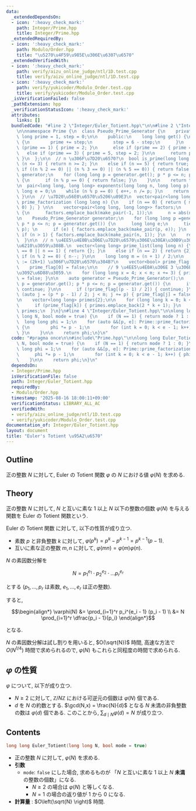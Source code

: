 ```yaml
---
data:
  _extendedDependsOn:
  - icon: ':heavy_check_mark:'
    path: Integer/Prime.hpp
    title: Integer/Prime.hpp
  _extendedRequiredBy:
  - icon: ':heavy_check_mark:'
    path: Modulo/Order.hpp
    title: "\u5270\u4F59\u985E\u306E\u6307\u6570"
  _extendedVerifiedWith:
  - icon: ':heavy_check_mark:'
    path: verify/aizu_online_judge/ntl/1D.test.cpp
    title: verify/aizu_online_judge/ntl/1D.test.cpp
  - icon: ':heavy_check_mark:'
    path: verify/yukicoder/Modulo_Order.test.cpp
    title: verify/yukicoder/Modulo_Order.test.cpp
  _isVerificationFailed: false
  _pathExtension: hpp
  _verificationStatusIcon: ':heavy_check_mark:'
  attributes:
    links: []
  bundledCode: "#line 2 \"Integer/Euler_Totient.hpp\"\n\n#line 2 \"Integer/Prime.hpp\"\
    \n\nnamespace Prime {\n  class Pseudo_Prime_Generator {\n    private:\n    long\
    \ long prime = 1, step = 0;\n\n    public:\n    long long get() {\n      if (step)\
    \ {\n        prime += step;\n        step = 6 - step;\n      }\n      else if\
    \ (prime == 1) { prime = 2; }\n      else if (prime == 2) { prime = 3; }\n   \
    \   else if (prime == 3) { prime = 5, step = 2; }\n\n      return prime;\n   \
    \ }\n  };\n\n  // n \u306F\u7D20\u6570?\n  bool is_prime(long long n) {\n    if\
    \ (n <= 3) { return n >= 2; }\n    else if (n == 5) { return true; }\n    else\
    \ if ((n % 2 == 0) || (n % 3 == 0) || (n % 5 == 0)) { return false; }\n\n    Pseudo_Prime_Generator\
    \ generator;\n    for (long long p = generator.get(); p * p <= n; p = generator.get())\
    \ {\n      if (n % p == 0) { return false; }\n    }\n\n    return true;\n  }\n\
    \n  pair<long long, long long> exponents(long long n, long long p) {\n    long\
    \ long e = 0;\n    while (n % p == 0) { e++, n /= p; }\n    return {e, n};\n \
    \ }\n\n  // \u7D20\u56E0\u6570\u5206\u89E3\n  vector<pair<long long, long long>>\
    \ prime_factorization (long long n) {\n    if (n == 0) { return { make_pair(0,\
    \ 0) }; } \n\n    vector<pair<long long, long long>> factors;\n    if (n < 0)\
    \ {\n      factors.emplace_back(make_pair(-1, 1));\n      n = abs(n);\n    }\n\
    \n    Pseudo_Prime_Generator generator;\n    for (long long p =generator.get();\
    \ p * p <= n; p = generator.get()) {\n      long long e;\n      tie(e, n) = exponents(n,\
    \ p); \n      if (e) { factors.emplace_back(make_pair(p, e)); }\n    }\n\n   \
    \ if (n > 1) { factors.emplace_back(make_pair(n, 1)); }\n  \n    return factors;\n\
    \  }\n\n  // n \u4EE5\u4E0B\u306E\u7D20\u6570\u306E\u30EA\u30B9\u30C8\u3092\u4F5C\
    \u6210\u3059\u308B.\n  vector<long long> prime_list(long long n) {\n    if (n\
    \ == 0 || n == 1) { return {}; }\n    else if (n == 2) { return {2}; }\n\n   \
    \ if (n % 2 == 0) { n--; }\n\n    long long m = (n + 1) / 2;\n\n    // prime_flag[k]\
    \ := (2k+1) \u306F\u7D20\u6570\u304B?\n    vector<bool> prime_flag(m, true);\n\
    \    prime_flag[0] = false;\n\n    // 9 \u4EE5\u4E0A\u306E 3 \u306E\u500D\u6570\
    \u3092\u6D88\u3059.\n    for (long long x = 4; x < m; x += 3) { prime_flag[x]\
    \ = false; }\n\n    auto generator = Pseudo_Prime_Generator();\n    for (auto\
    \ p = generator.get(); p * p <= n; p = generator.get()) {\n      if (p <= 3) {\
    \ continue; }\n\n      if (!prime_flag[(p - 1) / 2]) { continue; }\n\n      for\
    \ (auto j = (p * p - 1) / 2; j < m; j += p) { prime_flag[j] = false; }\n    }\n\
    \n    vector<long long> primes{2};\n\n    for (long long k = 0; k < m; k++) {\n\
    \      if (prime_flag[k]) { primes.emplace_back(2 * k + 1); }\n    }\n\n    return\
    \ primes;\n  }\n}\n#line 4 \"Integer/Euler_Totient.hpp\"\n\nlong long Euler_Totient(long\
    \ long N, bool mode = true) {\n    if (N == 1) { return mode ? 1 : 0; }\n\n  \
    \  long long phi = 1;\n    for (auto &&[p, e]: Prime::prime_factorization(N))\
    \ {\n        phi *= p - 1;\n        for (int k = 0; k < e - 1; k++) { phi *= p;\
    \ }\n    }\n\n    return phi;\n}\n"
  code: "#pragma once\n\n#include\"Prime.hpp\"\n\nlong long Euler_Totient(long long\
    \ N, bool mode = true) {\n    if (N == 1) { return mode ? 1 : 0; }\n\n    long\
    \ long phi = 1;\n    for (auto &&[p, e]: Prime::prime_factorization(N)) {\n  \
    \      phi *= p - 1;\n        for (int k = 0; k < e - 1; k++) { phi *= p; }\n\
    \    }\n\n    return phi;\n}\n"
  dependsOn:
  - Integer/Prime.hpp
  isVerificationFile: false
  path: Integer/Euler_Totient.hpp
  requiredBy:
  - Modulo/Order.hpp
  timestamp: '2025-08-16 18:00:11+09:00'
  verificationStatus: LIBRARY_ALL_AC
  verifiedWith:
  - verify/aizu_online_judge/ntl/1D.test.cpp
  - verify/yukicoder/Modulo_Order.test.cpp
documentation_of: Integer/Euler_Totient.hpp
layout: document
title: "Euler's Totient \u95A2\u6570"
---
```


## Outline

正の整数 $N$ に対して, Euler の Totient 関数 $\varphi$ の $N$ における値 $\varphi(N)$ を求める.

## Theory

正の整数 $N$ に対して, $N$ と互いに素な $1$ 以上 $N$ 以下の整数の個数 $\varphi(N)$ を与える関数を Euler の Totient 関数という.

Euler の Totient 関数 に対して, 以下の性質が成り立つ.

* 素数 $p$ と非負整数 $k$ に対して, $\varphi(p^k) = p^k - p^{k-1} = p^{k-1} (p-1)$.
* 互いに素な正の整数 $m, n$ に対して, $\varphi(mn) = \varphi(m) \varphi(n)$.

$N$ の素因数分解を

$$ N = p_1^{e_1} \cdot p_2^{e_2} \cdot \dots p_r^{e_r} $$

とする ($p_1, \dots, p_r$ は素数, $e_1, \dots, e_r$ は正の整数).

すると,

$$\begin{align*}
    \varphi(N)
    &= \prod_{i=1}^r p_i^{e_i - 1} (p_i - 1) \\
    &= N \prod_{i=1}^r \dfrac{p_i - 1}{p_i}
\end{align*}$$

となる.

$N$ の素因数分解は試し割りを用いると, $O(\sqrt{N})$ 時間, 高速な方法で $O(N^{1/4})$ 時間で求められるので, $\varphi(N)$ もこれらと同程度の時間で求められる.

## $\varphi$ の性質

$\varphi$ について, 以下が成り立つ.

* $N \geq 2$ に対して, $\mathbb{Z}/N \mathbb{Z}$ における可逆元の個数は $\varphi(N)$ 個である.
* $d$ を $N$ の約数とする. $\gcd(N,x) = \frac{N}{d}$ となる $N$ 未満の非負整数の数は $\varphi(d)$ 個である. このことから, $\displaystyle \sum_{d \mid N} \varphi(d) = N$ が成り立つ.

## Contents

```cpp
long long Euler_Totient(long long N, bool mode = true)
```

* 正の整数 $N$ に対して, $\varphi(N)$ を求める.
* **引数**
  * `mode`: `false` にした場合, 求めるものが 「$N$ と互いに素な $1$ 以上 $N$ **未満**の整数の個数」になる.
    * $N \geq 2$ の場合は $\varphi(N)$ と等しくなる.
    * $N = 1$ の場合の返り値が $1$ から $0$ になる.
* **計算量** : $O\left(\sqrt{N} \right)$ 時間.